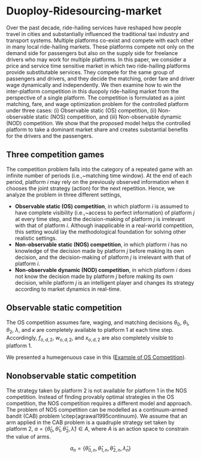 # Duoploy-Ridesourcing-market

Over the past decade, ride-hailing services have reshaped how people travel in cities and substantially influenced the traditional taxi industry and transport systems. Multiple platforms co-exist and compete with each other in many local ride-hailing markets. These platforms compete not only on the demand side for passengers but also on the supply side for freelance drivers who may work for multiple platforms. In this paper, we consider a price and service time sensitive market in which two ride-hailing platforms provide substitutable services. They compete for the same group of passengers and drivers, and they decide the matching, order fare and driver wage dynamically and independently. We then examine how to win the inter-platform competition in this duopoly ride-hailing market from the perspective of a single platform. The competition is formulated as a joint matching, fare, and wage optimization problem for the controlled platform under three cases: (i) Observable static (OS) competition, (ii) Non-observable static (NOS) competition, and (iii) Non-observable dynamic (NOD) competition. We show that the proposed model helps the controlled platform to take a dominant market share and creates substantial benefits for the drivers and the passengers.

## Three competition games

The competition problem falls into the category of a repeated game with an infinite number of periods (i.e.,~matching time window). At the end of each period, platform $i$ may rely on the previously observed information when it chooses the joint strategy (action) for the next repetition. Hence, we analyze the problem in three different settings,

- **Observable static (OS) competition**, in which platform $i$ is assumed to have complete visibility (i.e.,~access to perfect information) of platform $j$ at every time step, and the decision-making of platform $j$ is irrelevant with that of platform $i$. Although inapplicable in a real-world competition, this setting would lay the methodological foundation for solving other realistic settings.
- **Non-observable static (NOS) competition**, in which platform $i$ has no knowledge of the decision made by platform $j$ before making its own decision, and the decision-making of platform $j$ is irrelevant with that of platform $i$.
- **Non-observable dynamic (NOD) competition**, in which platform $i$ does not know the decision made by platform $j$ before making its own decision, while platform $j$ is an intelligent player and changes its strategy according to market dynamics in real-time. 


## Observable static competition

The OS competition assumes fare, waging, and matching decisions  $\theta_{0}$, $\theta_{1}$, $\theta_{2}$, $\lambda$, and $\kappa$ are completely available to platform 1 at each time step. Accordingly, $f_{o,d,2}$, $w_{o,d,2}$, and $x_{o,d,2}$ are also completely visible to platform 1.

We presented a humegenuous case in this ([Example of OS Competition](https://github.com/marco-yue/Duoploy-Ridesourcing-Competition/blob/main/01%20Example%20(OS%20Competition).ipynb)).

## Nonobservable static competition

The strategy taken by platform 2 is not available for platform 1 in the NOS competition. Instead of finding provably optimal strategies in the OS competition, the NOS competition requires a different model and approach. The problem of NOS competition can be modelled as a continuum-armed bandit (CAB) problem \citep{agrawal1995continuum}. We assume that an arm applied in the CAB problem is a quadruple strategy set taken by platform 2, $a=\{ \hat{\theta}_{0},\hat{\theta}_{1},\hat{\theta}_{2},\hat{\lambda}\} \in A$, where $A$ is an action space to constrain the value of arms.

$$
    a_{n}=\{\hat{\theta}_{0,n},\hat{\theta}_{1,n},\hat{\theta}_{2,n},\hat{\lambda}_{n}\}
$$


